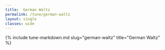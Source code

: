 ```yaml
---
title:  German Waltz
permalink: /tune/german-waltz
layout: single
classes: wide
---
```

{% include tune-markdown.md slug="german-waltz" title="German Waltz" %}
